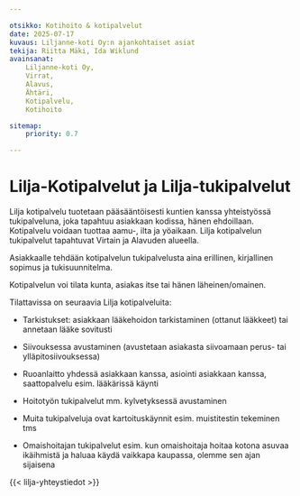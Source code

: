 ```yaml
---

otsikko: Kotihoito & kotipalvelut
date: 2025-07-17
kuvaus: Liljanne-koti Oy:n ajankohtaiset asiat
tekija: Riitta Mäki, Ida Wiklund
avainsanat: 
    Liljanne-koti Oy,
    Virrat,
    Alavus,
    Ähtäri,
    Kotipalvelu,
    Kotihoito

sitemap:
    priority: 0.7

---
```


# Lilja-Kotipalvelut ja Lilja-tukipalvelut

Lilja kotipalvelu tuotetaan pääsääntöisesti kuntien kanssa yhteistyössä tukipalveluna, joka tapahtuu asiakkaan kodissa, hänen ehdoillaan. Kotipalvelu voidaan tuottaa aamu-, ilta ja yöaikaan. Lilja kotipalvelun tukipalvelut tapahtuvat Virtain ja Alavuden alueella.

Asiakkaalle tehdään kotipalvelun tukipalvelusta aina erillinen, kirjallinen sopimus ja tukisuunnitelma.

Kotipalvelun voi tilata kunta, asiakas itse tai hänen läheinen/omainen.

Tilattavissa on seuraavia Lilja kotipalveluita:

- Tarkistukset: asiakkaan lääkehoidon tarkistaminen (ottanut lääkkeet) tai annetaan lääke sovitusti

- Siivouksessa avustaminen (avustetaan asiakasta siivoamaan perus- tai ylläpitosiivouksessa)

- Ruoanlaitto yhdessä asiakkaan kanssa, asiointi asiakkaan kanssa, saattopalvelu esim. lääkärissä käynti

- Hoitotyön tukipalvelut mm. kylvetyksessä avustaminen

- Muita tukipalveluja ovat kartoituskäynnit esim. muistitestin tekeminen tms

- Omaishoitajan tukipalvelut esim. kun omaishoitaja hoitaa kotona asuvaa ikäihmistä ja haluaa käydä vaikkapa kaupassa, olemme sen ajan sijaisena


{{< lilja-yhteystiedot >}}

